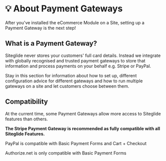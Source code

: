 # 💡 About Payment Gateways

After you've installed the eCommerce Module on a Site, setting up a Payment Gateway is the next step!

## What is a Payment Gateway?

Siteglide never stores your customers' full card details. Instead we integrate with globally recognised and trusted payment gateways to store that information and process payments on your behalf e.g. Stripe or PayPal.

Stay in this section for information about how to set up, different configuration advice for different gateways and how to run multiple gateways on a site and let customers choose between them.

## Compatibility

At the current time, some Payment Gateways allow more access to Siteglide features than others.

**The Stripe Payment Gateway is recommended as fully compatible with all Siteglide Features.**

PayPal is compatible with Basic Payment Forms and Cart + Checkout

Authorize.net is only compatible with Basic Payment Forms

